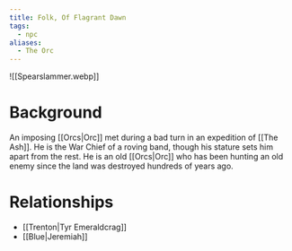 ```yaml
---
title: Folk, Of Flagrant Dawn
tags:
  - npc
aliases:
  - The Orc
---
```

![[Spearslammer.webp]]
# Background
An imposing [[Orcs|Orc]] met during a bad turn in an expedition of [[The Ash]]. He is the War Chief of a roving band, though his stature sets him apart from the rest. He is an old [[Orcs|Orc]] who has been hunting an old enemy since the land was destroyed hundreds of years ago. 

# Relationships
* [[Trenton|Tyr Emeraldcrag]]
* [[Blue|Jeremiah]]